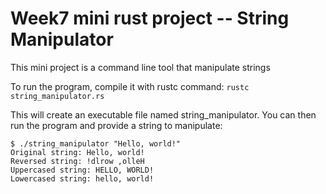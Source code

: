 # Week7 mini rust project -- String Manipulator
This mini project is a command line tool that manipulate strings

To run the program, compile it with rustc command: `rustc string_manipulator.rs`

This will create an executable file named string_manipulator. You can then run the program and provide a string to manipulate:
 
```
$ ./string_manipulator "Hello, world!"
Original string: Hello, world!
Reversed string: !dlrow ,olleH
Uppercased string: HELLO, WORLD!
Lowercased string: hello, world!
```

